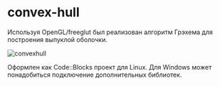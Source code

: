 # сonvex-hull
Используя OpenGL/freeglut был реализован алгоритм Грэхема для построения выпуклой оболочки.

![convexhull](https://user-images.githubusercontent.com/72575582/169701925-bd215880-636b-42b6-ae70-fd26b278ef79.gif)

Оформлен как Code::Blocks проект для Linux. Для Windows может понадобиться подключение дополнительных библиотек.

